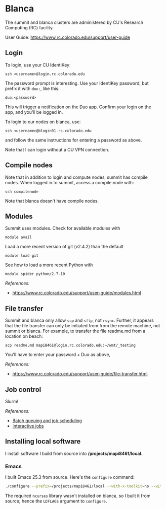 # Blanca

The summit and blanca clusters are administered by
CU's Research Computing (RC) facility.

User Guide: https://www.rc.colorado.edu/support/user-guide


## Login

To login, use your CU IdentiKey:

    ssh <username>@login.rc.colorado.edu

The password prompt is interesting.
Use your IdentiKey password,
but prefix it with `duo:`,
like this:

    duo:<password>

This will trigger a notification on the Duo app.
Confirm your login on the app,
and you'll be logged in.

To login to our nodes on blanca, use:

    ssh <username>@blogin01.rc.colorado.edu

and follow the same instructions for entering a password as above.

Note that I can login without a CU VPN connection.


## Compile nodes

Note that in addition to login and compute nodes,
summit has compile nodes.
When logged in to summit, access a compile node with:

    ssh compilenode

Note that blanca doesn't have compile nodes.


## Modules

Summit uses modules. Check for available modules with

    module avail

Load a more recent version of git (v2.4.2) than the default

    module load git

See how to load a more recent Python with

    module spider python/2.7.10

*References:*

* https://www.rc.colorado.edu/support/user-guide/modules.html


## File transfer

Summit and blanca only allow `scp` and `sftp`, not `rsync`.
Further,
it appears that the file transfer can only be initiated from
from the remote machine,
not summit or blanca.
For example, to transfer the file readme.md from a location on beach:

    scp readme.md mapi8461@login.rc.colorado.edu:~/wmt/_testing

You'll have to enter your password + Duo as above,

*References:*

* https://www.rc.colorado.edu/support/user-guide/file-transfer.html


## Job control

Slurm!

*References:*

* [Batch queuing and job scheduling](https://www.rc.colorado.edu/support/user-guide/batch-queueing.html)
* [Interactive jobs](https://www.rc.colorado.edu/support/user-guide/batch-queueing.html#interactive_jobs)


## Installing local software

I install software I build from source into 
**/projects/mapi8461/local**.


### Emacs

I built Emacs 25.3 from source.
Here's the `configure` command:

```bash
./configure --prefix=/projects/mapi8461/local --with-x-toolkit=no --with-xpm=no --with-png=no --with-gif=no --with-tiff=no LDFLAGS='-L/projects/mapi8461/local/lib'
```

The required `ncurses` library wasn't installed on blanca,
so I built it from source;
hence the `LDFLAGS` argument to `configure`.
